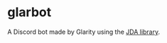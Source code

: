 # glarbot
A Discord bot made by Glarity using the [JDA library](https://github.com/DV8FromTheWorld/JDA "JDA Repo").
